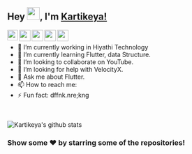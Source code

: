 ## Hey <img src="https://github.com/TheDudeThatCode/TheDudeThatCode/blob/master/Assets/Hi.gif" width="29px">, I'm [Kartikeya!](https://kunal-kushwaha.github.io) 

<a href="https://www.linkedin.com/in/savagecarol/">
  <img align="left" width="24px" src="https://cdn.jsdelivr.net/npm/simple-icons@v3/icons/linkedin.svg"  />
</a>
<a href="https://twitter.com/_savage_carol_">
  <img align="left" width="26px" src="https://cdn.jsdelivr.net/npm/simple-icons@v3/icons/twitter.svg" />
</a>
<a href="mailto:karthiksharma1411@gmail.com">
  <img align="left" width="26px" src="https://cdn.jsdelivr.net/npm/simple-icons@v3/icons/gmail.svg" />
</a>
<a href="https://www.youtube.com/channel/UCbaBHATNs2ved8TWVJYhZ7Q?view_as=subscriber">
  <img align="left" width="26px" src="https://cdn.jsdelivr.net/npm/simple-icons@v3/icons/youtube.svg" />
</a>
<a href="https://karthiksharma1411.medium.com/">
  <img align="left" width="26px" src="https://cdn.jsdelivr.net/npm/simple-icons@v3/icons/medium.svg" />
</a>

<br />


- 🔭 I’m currently working in Hiyathi Technology
- 🌱 I’m currently learning Flutter, data Structure.
- 👯 I’m looking to collaborate on YouTube.
- 🤔 I’m looking for help with VelocityX.
- 💬 Ask me about Flutter.
- 📫 How to reach me: 
- ⚡ Fun fact: dffnk.nre;kng


<br/>

![Kartikeya's github stats](https://github-readme-stats.vercel.app/api?username=savagecarol&show_icons=true&hide_border=true)
<br />


### Show some ❤️ by starring some of the repositories!

</div>
